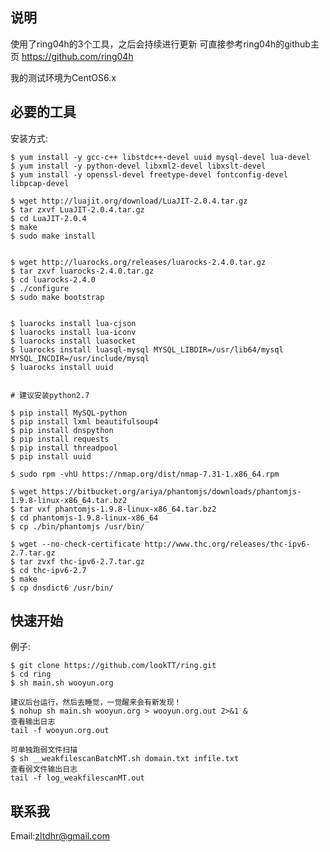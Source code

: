 说明
--------------
使用了ring04h的3个工具，之后会持续进行更新
可直接参考ring04h的github主页 https://github.com/ring04h

我的测试环境为CentOS6.x

必要的工具
--------------
安装方式:

    $ yum install -y gcc-c++ libstdc++-devel uuid mysql-devel lua-devel
    $ yum install -y python-devel libxml2-devel libxslt-devel
    $ yum install -y openssl-devel freetype-devel fontconfig-devel libpcap-devel

    $ wget http://luajit.org/download/LuaJIT-2.0.4.tar.gz
    $ tar zxvf LuaJIT-2.0.4.tar.gz
    $ cd LuaJIT-2.0.4
    $ make
    $ sudo make install


    $ wget http://luarocks.org/releases/luarocks-2.4.0.tar.gz
    $ tar zxvf luarocks-2.4.0.tar.gz
    $ cd luarocks-2.4.0
    $ ./configure
    $ sudo make bootstrap


    $ luarocks install lua-cjson
    $ luarocks install lua-iconv
    $ luarocks install luasocket
    $ luarocks install luasql-mysql MYSQL_LIBDIR=/usr/lib64/mysql MYSQL_INCDIR=/usr/include/mysql
    $ luarocks install uuid


    # 建议安装python2.7
    
    $ pip install MySQL-python
    $ pip install lxml beautifulsoup4
    $ pip install dnspython
    $ pip install requests
    $ pip install threadpool
    $ pip install uuid

    $ sudo rpm -vhU https://nmap.org/dist/nmap-7.31-1.x86_64.rpm

    $ wget https://bitbucket.org/ariya/phantomjs/downloads/phantomjs-1.9.8-linux-x86_64.tar.bz2
    $ tar vxf phantomjs-1.9.8-linux-x86_64.tar.bz2
    $ cd phantomjs-1.9.8-linux-x86_64
    $ cp ./bin/phantomjs /usr/bin/

    $ wget --no-check-certificate http://www.thc.org/releases/thc-ipv6-2.7.tar.gz
    $ tar zvxf thc-ipv6-2.7.tar.gz
    $ cd thc-ipv6-2.7
    $ make
    $ cp dnsdict6 /usr/bin/

快速开始
--------------
例子:

    $ git clone https://github.com/lookTT/ring.git
    $ cd ring
    $ sh main.sh wooyun.org

    建议后台运行，然后去睡觉，一觉醒来会有新发现！
    $ nohup sh main.sh wooyun.org > wooyun.org.out 2>&1 &
    查看输出日志
    tail -f wooyun.org.out

    可单独跑弱文件扫描
    $ sh __weakfilescanBatchMT.sh domain.txt infile.txt
    查看弱文件输出日志
    tail -f log_weakfilescanMT.out
联系我
--------------
Email:zltdhr@gmail.com
